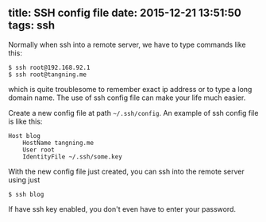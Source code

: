 title: SSH config file
date: 2015-12-21 13:51:50
tags: ssh
---
Normally when ssh into a remote server, we have to type commands like this:

```
$ ssh root@192.168.92.1
$ ssh root@tangning.me
```
which is quite troublesome to remember exact ip address or to type a long domain name. The use of ssh config file can make your life much easier.

Create a new config file at path `~/.ssh/config`. An example of ssh config file is like this:

```
Host blog
	HostName tangning.me
	User root
	IdentityFile ~/.ssh/some.key
```
With the new config file just created, you can ssh into the remote server using just
```
$ ssh blog
```
If have ssh key enabled, you don't even have to enter your password.
